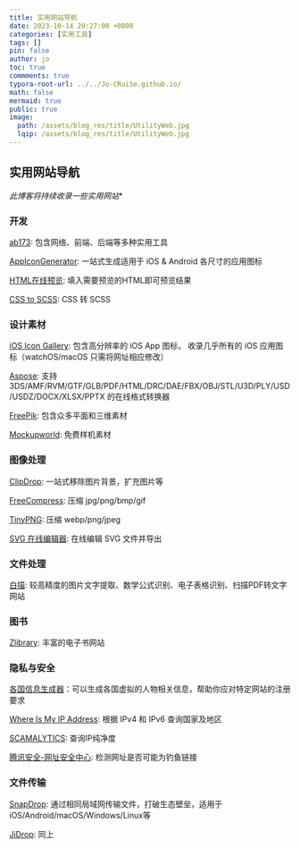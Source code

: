 ```yaml
---
title: 实用网站导航
date: 2023-10-14 20:27:00 +0800
categories: [实用工具]
tags: []
pin: false
author: jo
toc: true
commments: true
typora-root-url: ../../Jo-CRuiSe.github.io/
math: false
mermaid: true
public: true
image:
  path: /assets/blog_res/title/UtilityWeb.jpg
  lqip: /assets/blog_res/title/UtilityWeb.jpg
---
```


## 实用网站导航

*此博客将持续收录一些实用网站**

### 开发

[ab173](http://www.ab173.com/gongju/convert/rgbhex.php): 包含网络、前端、后端等多种实用工具

[AppIconGenerator](https://www.appicon.co/): 一站式生成适用于 iOS & Android 各尺寸的应用图标

[HTML在线预览](https://uutool.cn/html/): 填入需要预览的HTML即可预览结果

[CSS to SCSS](https://www.cssportal.com/css-to-scss/): CSS 转 SCSS

### 设计素材

[iOS Icon Gallery](https://www.iosicongallery.com): 包含高分辨率的 iOS App 图标， 收录几乎所有的 iOS 应用图标（watchOS/macOS 只需将网址相应修改）

[Aspose](https://products.aspose.app/3d/conversion/usdz-to-obj): 支持3DS/AMF/RVM/GTF/GLB/PDF/HTML/DRC/DAE/FBX/OBJ/STL/U3D/PLY/USD/USDZ/DOCX/XLSX/PPTX 的在线格式转换器

[FreePik](https://freepik.com): 包含众多平面和三维素材

[Mockupworld](https://www.mockupworld.co/all-mockups/): 免费样机素材

### 图像处理

[ClipDrop](https://clipdrop.co/uncrop): 一站式移除图片背景，扩充图片等

[FreeCompress](https://freecompress.com/zh-cn/compress-gif): 压缩 jpg/png/bmp/gif

[TinyPNG](https://tinypng.com): 压缩 webp/png/jpeg

[SVG 在线编辑器](https://c.runoob.com/more/svgeditor/): 在线编辑 SVG 文件并导出

### 文件处理

[白描](https://web.baimiaoapp.com/): 较高精度的图片文字提取、数学公式识别、电子表格识别、扫描PDF转文字网站

### 图书
[Zlibrary](https://zlibrary-east.se): 丰富的电子书网站

### 隐私与安全

[各国信息生成器](https://www.meiguodizhi.com/)：可以生成各国虚拟的人物相关信息，帮助你应对特定网站的注册要求

[Where Is My IP Address](https://whatismyipaddress.com): 根据 IPv4 和 IPv6 查询国家及地区

[SCAMALYTICS](https://scamalytics.com/ip): 查询IP纯净度

[腾讯安全-网址安全中心](https://urlsec.qq.com/check.html): 检测网址是否可能为钓鱼链接

### 文件传输

[SnapDrop](https://snapdrop.net): 通过相同局域网传输文件，打破生态壁垒，适用于 iOS/Android/macOS/Windows/Linux等

[JiDrop](https://jidrop.com): 同上